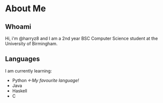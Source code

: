 # About Me
## Whoami
Hi, i'm @harryz8 and I am a 2nd year BSC Computer Science student at the University of Birmingham.
## Languages
I am currently learning:
<ul>
  <li>Python <i><-My favourite language!</i> </li>
  <li>Java</li>
  <li>Haskell</li>
  <li>C</li>
</ul>
